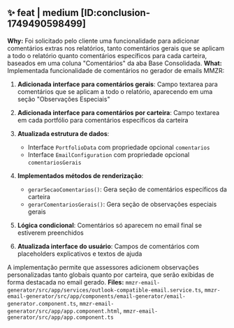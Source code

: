 ## ✨ feat | medium [ID:conclusion-1749490598499]
**Why:** Foi solicitado pelo cliente uma funcionalidade para adicionar comentários extras nos relatórios, tanto comentários gerais que se aplicam a todo o relatório quanto comentários específicos para cada carteira, baseados em uma coluna "Comentários" da aba Base Consolidada.
**What:** Implementada funcionalidade de comentários no gerador de emails MMZR:

1. **Adicionada interface para comentários gerais**: Campo textarea para comentários que se aplicam a todo o relatório, aparecendo em uma seção "Observações Especiais"

2. **Adicionada interface para comentários por carteira**: Campo textarea em cada portfólio para comentários específicos da carteira

3. **Atualizada estrutura de dados**:
   - Interface `PortfolioData` com propriedade opcional `comentarios`
   - Interface `EmailConfiguration` com propriedade opcional `comentariosGerais`

4. **Implementados métodos de renderização**:
   - `gerarSecaoComentarios()`: Gera seção de comentários específicos da carteira
   - `gerarComentariosGerais()`: Gera seção de observações especiais gerais

5. **Lógica condicional**: Comentários só aparecem no email final se estiverem preenchidos

6. **Atualizada interface do usuário**: Campos de comentários com placeholders explicativos e textos de ajuda

A implementação permite que assessores adicionem observações personalizadas tanto globais quanto por carteira, que serão exibidas de forma destacada no email gerado.
**Files:** `mmzr-email-generator/src/app/services/outlook-compatible-email.service.ts`, `mmzr-email-generator/src/app/components/email-generator/email-generator.component.ts`, `mmzr-email-generator/src/app/app.component.html`, `mmzr-email-generator/src/app/app.component.ts`
<!-- metadata:conclusion-1749490598499 -->
